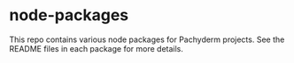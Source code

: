 # node-packages
This repo contains various node packages for Pachyderm projects. See the README files in each package for more details.

